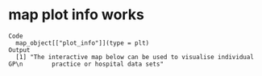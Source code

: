 # map plot info works

    Code
      map_object[["plot_info"]](type = plt)
    Output
      [1] "The interactive map below can be used to visualise individual GP\n        practice or hospital data sets"

